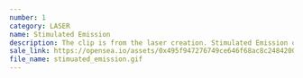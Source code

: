 ```yaml
---
number: 1
category: LASER
name: Stimulated Emission
description: The clip is from the laser creation. Stimulated Emission of light-atom interaction.
sale_link: https://opensea.io/assets/0x495f947276749ce646f68ac8c248420045cb7b5e/33519888014026622215935056985381997560394258053764475705380449008147918487652
file_name: stimuated_emission.gif
---
```

